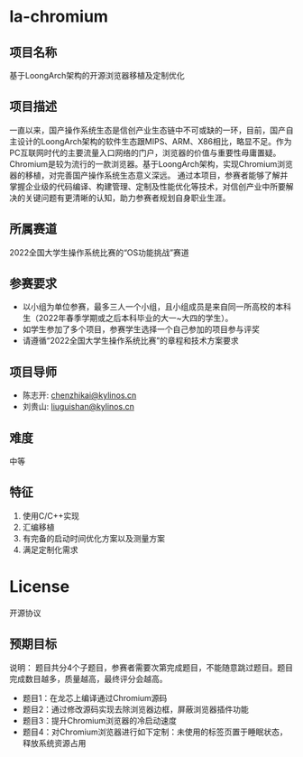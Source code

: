 # la-chromium

## 项目名称

基于LoongArch架构的开源浏览器移植及定制优化

## 项目描述

一直以来，国产操作系统生态是信创产业生态链中不可或缺的一环，目前，国产自主设计的LoongArch架构的软件生态跟MIPS、ARM、X86相比，略显不足。作为PC互联网时代的主要流量入口网络的门户，浏览器的价值与重要性毋庸置疑。Chromium是较为流行的一款浏览器。基于LoongArch架构，实现Chromium浏览器的移植，对完善国产操作系统生态意义深远。
通过本项目，参赛者能够了解并掌握企业级的代码编译、构建管理、定制及性能优化等技术，对信创产业中所要解决的关键问题有更清晰的认知，助力参赛者规划自身职业生涯。

## 所属赛道

2022全国大学生操作系统比赛的“OS功能挑战”赛道

## 参赛要求

* 以小组为单位参赛，最多三人一个小组，且小组成员是来自同一所高校的本科生（2022年春季学期或之后本科毕业的大一~大四的学生）。
* 如学生参加了多个项目，参赛学生选择一个自己参加的项目参与评奖
* 请遵循“2022全国大学生操作系统比赛”的章程和技术方案要求


## 项目导师

* 陈志开: chenzhikai@kylinos.cn
* 刘贵山: liuguishan@kylinos.cn

## 难度

中等

## 特征
1. 使用C/C++实现
2. 汇编移植
3. 有完备的启动时间优化方案以及测量方案
4. 满足定制化需求

# License

开源协议


## 预期目标
说明：
题目共分4个子题目，参赛者需要次第完成题目，不能随意跳过题目。题目完成数目越多，质量越高，最终评分会越高。

* 题目1：在龙芯上编译通过Chromium源码
* 题目2：通过修改源码实现去除浏览器边框，屏蔽浏览器插件功能 
* 题目3：提升Chromium浏览器的冷启动速度
* 题目4：对Chromium浏览器进行如下定制：未使用的标签页置于睡眠状态，释放系统资源占用



